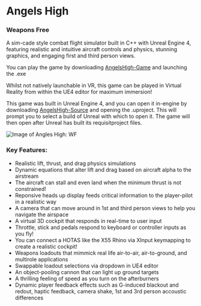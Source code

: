 # Angels High
### Weapons Free
A sim-cade style combat flight simulator built in C++ with Unreal Engine 4, featuring realistic and intuitive aircraft controls and physics, stunning graphics, and engaging first and third person views.

You can play the game by downloading [AngelsHigh-Game](https://github.com/flyscript/Angels-High/blob/master/AngelsHigh-Game) and launching the .exe

Whilst not natively launchable in VR, this game can be played in Virtual Reality from within the UE4 editor for maximum immersion!

This game was built in Unreal Engine 4, and you can open it in-engine by downloading [AngelsHigh-Source](https://github.com/flyscript/Angels-High/blob/master/AngelsHigh-Source/) and opening the .uproject. This will prompt you to select a build of Unreal with which to open it. The game will then open after Unreal has built its requisitproject files.

![Image of Angles High: WF](https://static.wixstatic.com/media/3978e6_7d71e5528a2442c49250ffc6764d093cf003.jpg)

### Key Features:
* Realistic lift, thrust, and drag physics simulations
* Dynamic equations that alter lift and drag based on aircraft alpha to the airstream
* The aircraft can stall and even land when the minimum thrust is not constrained!
* Reponsive heads up display feeds critical information to the player-pilot in a realistic way
* A camera that can move around in 1st and third person views to help you navigate the airspace
* A virtual 3D cockpit that responds in real-time to user input
* Throttle, stick and pedals respond to keyboard or controller inputs as you fly!
* You can connect a HOTAS like the X55 Rhino via XInput keymapping to create a realistic cockpit!
* Weapons loadouts that mimmick real life air-to-air, air-to-ground, and multirole applications
* Swappable loadout selections via dropdown in UE4 editor
* An object-pooling cannon that can light up ground targets
* A thrilling feeling of speed as you turn on the afterburners
* Dynamic player feedback effects such as G-induced blackout and redout, haptic feedback, camera shake, 1st and 3rd person accoustic differences
